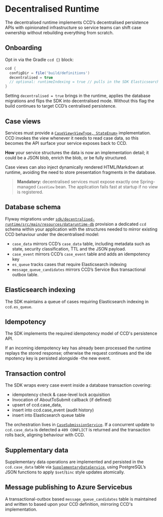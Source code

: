 # Decentralised Runtime

The decentralised runtime implements CCD’s decentralised persistence APIs with opinionated infrastructure so service
teams can shift case ownership without rebuilding everything from scratch.

## Onboarding

Opt in via the Gradle `ccd {}` block:

```groovy
ccd {
  configDir = file('build/definitions')
  decentralised = true
  // optional: runtimeIndexing = true // pulls in the SDK Elasticsearch indexer
}
```

Setting `decentralised = true` brings in the runtime, applies the database migrations and flips the SDK into
decentralised mode. Without this flag the build continues to target CCD’s centralised persistence.

## Case views

Services must provide a [`CaseView<ViewType, StateEnum>`](../sdk/decentralised-runtime/src/main/java/uk/gov/hmcts/ccd/sdk/CaseView.java)
implementation. CCD invokes the view whenever it needs to read case data, so this becomes the API surface your service
exposes back to CCD.

**How** your service structures the data is now an implementation detail; it could be a JSON blob, enrich the blob, or be
fully structured.

Case views can also inject dynamically rendered HTML/Markdown at runtime, avoiding the need to store presentation
fragments in the database.

> **Mandatory:** decentralised services must expose exactly one Spring-managed `CaseView` bean. The application fails fast
> at startup if no view is registered.

## Database schema

Flyway migrations under [`sdk/decentralised-runtime/src/main/resources/dataruntime-db`](../sdk/decentralised-runtime/src/main/resources/dataruntime-db)
provision a dedicated `ccd` schema within your application with the structures needed to mirror existing CCD behaviour under the decentralised model:

- `case_data` mirrors CCD’s `case_data` table, including metadata such as state, security classification, TTL and the JSON payload.
- `case_event` mirrors CCD’s `case_event` table and adds an idempotency key
- `es_queue` tracks cases that require Elasticsearch indexing 
- `message_queue_candidates` mirrors CCD’s Service Bus transactional outbox table.

## Elasticsearch indexing

The SDK maintains a queue of cases requiring Elasticsearch indexing in `ccd.es_queue`.

## Idempotency

The SDK implements the required idempotency model of CCD's persistence API.

If an incoming idempotency key has already been processed the runtime replays the stored response; otherwise the request continues and the ide
mpotency key is persisted alongside
-the new event.

## Transaction control

The SDK wraps every case event inside a database transaction covering:

- idempotency check & case-level lock acquisition
- Invocation of AboutToSubmit callback (if defined)
- upsert of ccd.case_data,
- insert into ccd.case_event (audit history)
- insert into Elasticsearch queue table

The orchestration lives in [`CaseSubmissionService`](../sdk/decentralised-runtime/src/main/java/uk/gov/hmcts/ccd/sdk/CaseSubmissionService.java). If a concurrent update to `ccd.case_data` is detected a `409 CONFLICT` is returned and the transaction rolls back, aligning behaviour with CCD.

## Supplementary data

Supplementary data operations are implemented and persisted in the `ccd.case_data` table via [`SupplementaryDataService`](../sdk/decentralised-runtime/src/main/java/uk/gov/hmcts/ccd/sdk/SupplementaryDataService.java), using PostgreSQL’s JSON functions to apply `$set`/`$inc` style updates atomically.

## Message publishing to Azure Servicebus

A transactional-outbox based `message_queue_candidates` table is maintained and written to based upon your CCD definition, mirroring CCD's implementation.
